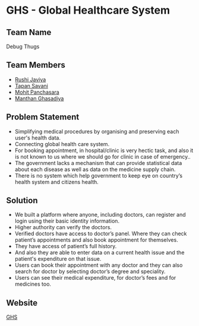 # GHS - Global Healthcare System

## Team Name 
Debug Thugs

## Team Members 
* [Rushi Javiya ](https://github.com/Rushijaviya) 
* [Tapan Savani](https://github.com/Stapan17)
* [Mohit Panchasara](https://github.com/MohitPanchasara)
* [Manthan Ghasadiya](#)

## Problem Statement 
* Simplifying medical procedures by organising and preserving each user's health data.
* Connecting global health care system.
* For booking appointment, in hospital/clinic is very hectic task, and also it is not known to us where we should go for clinic in case of emergency..
* The government lacks a mechanism that can provide statistical data about each disease as well as data on the medicine supply chain.
* There is no system which help government to keep eye on country’s health system and citizens health.

## Solution
* We built a platform where anyone, including doctors, can register and login using their basic identity information.
* Higher authority can verify the doctors.
* Verified doctors have access to doctor’s panel. Where they can check patient’s appointments and also book appointment for themselves.
* They have access of patient’s full history.
* And also they are able to enter data on a current health issue and the patient's expenditure on that issue.
* Users can book their appointment with any doctor and they can also search for doctor by selecting doctor’s degree and speciality.
* Users can see their medical expenditure, for doctor’s fees and for medicines too.

## Website
[GHS](https://global-healthcare-system.herokuapp.com/)
